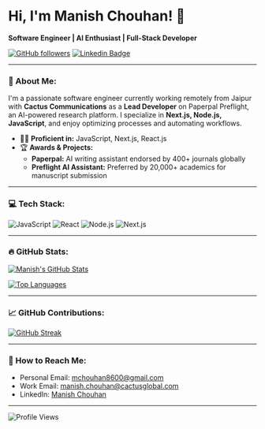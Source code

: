 # Hi, I'm Manish Chouhan! 👋

**Software Engineer | AI Enthusiast | Full-Stack Developer**

[![GitHub followers](https://img.shields.io/github/followers/your-github-username?style=social)](https://github.com/your-github-username) [![Linkedin Badge](https://img.shields.io/badge/-manishchouhan08-blue?style=flat&logo=Linkedin&logoColor=white&link=https://www.linkedin.com/in/manishchouhan08/)](https://www.linkedin.com/in/manishchouhan08/)

---

### 🚀 About Me:

I'm a passionate software engineer currently working remotely from Jaipur with **Cactus Communications** as a **Lead Developer** on Paperpal Preflight, an AI-powered research platform. I specialize in **Next.js, Node.js, JavaScript**, and enjoy optimizing processes and automating workflows.

- 🧑‍💻 **Proficient in:** JavaScript, Next.js, React.js
- 🏆 **Awards & Projects:**
  - **Paperpal:** AI writing assistant endorsed by 400+ journals globally
  - **Preflight AI Assistant:** Preferred by 20,000+ academics for manuscript submission

---

### 💻 Tech Stack:

![JavaScript](https://img.shields.io/badge/-JavaScript-F7DF1E?style=flat-square&logo=javascript&logoColor=black)
![React](https://img.shields.io/badge/-React-61DAFB?style=flat-square&logo=react&logoColor=white)
![Node.js](https://img.shields.io/badge/-Node.js-339933?style=flat-square&logo=node.js&logoColor=white)
![Next.js](https://img.shields.io/badge/-Next.js-000000?style=flat-square&logo=next.js&logoColor=white)

---

### 🔥 GitHub Stats:

[![Manish's GitHub Stats](https://github-readme-stats.vercel.app/api?username=your-github-username&show_icons=true&theme=radical)](https://github.com/your-github-username)

[![Top Languages](https://github-readme-stats.vercel.app/api/top-langs/?username=your-github-username&layout=compact&theme=radical)](https://github.com/your-github-username)

---

### 📈 GitHub Contributions:

[![GitHub Streak](https://github-readme-streak-stats.herokuapp.com/?user=your-github-username&theme=radical)](https://git.io/streak-stats)

---


### 📝 How to Reach Me:

- Personal Email: [mchouhan8600@gmail.com](mailto:mchouhan8600@gmail.com)
- Work Email: [manish.chouhan@cactusglobal.com](mailto:manish.chouhan@cactusglobal.com)
- LinkedIn: [Manish Chouhan](https://www.linkedin.com/in/manishchouhan08/)

---

![Profile Views](https://komarev.com/ghpvc/?username=your-github-username&color=blue)
